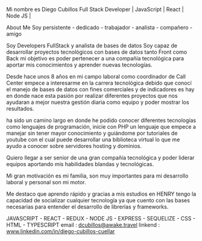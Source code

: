 Mi nombre es Diego Cubillos
Full Stack Developer | JavaScript | React | Node JS |

About Me
Soy persistente - dedicado - trabajador - analista - compañero - amigo

Soy Developers FullStack y analista de bases de datos Soy capaz de desarrollar proyectos tecnológicos con bases de datos tanto Front como Back mi objetivo es poder pertenecer a una compañía tecnológica para aportar mis conocimientos y aprender nuevas tecnologías.

Desde hace unos 8 años en mi campo laboral como coordinador de Call Center empece a interesarme en la carrera tecnológica debido que conocí el manejo de bases de datos con fines comerciales y de indicadores es hay en donde nace esta pasión por realizar diferentes proyectos que nos ayudaran a mejor nuestra gestión diaria como equipo y poder mostrar los resultados.

ha sido un camino largo en donde he podido conocer diferentes tecnologías como lenguajes de programación, inicie con PHP un lenguaje que empece a manejar sin tener mayor conocimiento y guiándome por tutoriales de youtube con el cual puede desarrollar una biblioteca virtual lo que me ayudo a conocer sobre servidores hosting y dominios.

Quiero llegar a ser senior de una gran compañía tecnológica y poder liderar equipos aportando mis habilidades blandas y tecnológicas.

Mi gran motivación es mi familia, son muy importantes para mi desarrollo laboral y personal son mi motor.

Me destaco que aprendo rápido y gracias a mis estudios en HENRY tengo la capacidad de socializar cualquier tecnología ya que cuento con las bases necesarias para entender el desarrollo de librerías y frameworks.

JAVASCRIPT - REACT - REDUX - NODE JS - EXPRESS - SEQUELIZE - CSS - HTML - TYPESCRIPT
email : dcubillos@awake.travel linkend : www.linkedin.com/in/diego-cubillos-cuellar

